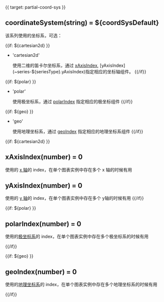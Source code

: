 {{ target: partial-coord-sys }}

## coordinateSystem(string) = ${coordSysDefault}

该系列使用的坐标系，可选：

{{if: ${cartesian2d} }}

+ 'cartesian2d'

    使用二维的笛卡尔坐标系，通过 [xAxisIndex](~series-${seriesType}.xAxisIndex), [yAxisIndex](~series-${seriesType}.yAxisIndex)指定相应的坐标轴组件。
{{/if}}

{{if: ${polar} }}

+ 'polar'

    使用极坐标系，通过 [polarIndex](~series-${seriesType}.polarIndex) 指定相应的极坐标组件
{{/if}}

{{if: ${geo} }}

+ 'geo'

    使用地理坐标系，通过 [geoIndex](~series-${seriesType}.geoIndex) 指定相应的地理坐标系组件
{{/if}}



{{if: ${cartesian2d} }}
## xAxisIndex(number) = 0

使用的 [x 轴](~xAxis)的 index，在单个图表实例中存在多个 x 轴的时候有用

## yAxisIndex(number) = 0

使用的 [y 轴](~yAxis)的 index，在单个图表实例中存在多个 y轴的时候有用
{{/if}}



{{if: ${polar} }}
## polarIndex(number) = 0

使用的[极坐标系](~polar)的 index，在单个图表实例中存在多个极坐标系的时候有用

{{/if}}



{{if: ${geo} }}
## geoIndex(number) = 0

使用的[地理坐标系](~geo)的 index，在单个图表实例中存在多个地理坐标系的时候有用

{{/if}}